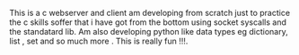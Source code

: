 This is a c webserver and client am developing from scratch just to practice the c skills soffer that i have got from the bottom using socket syscalls and the standatard lib.
Am also developing python like data types eg dictionary, list , set and so much more .
This is really fun !!!.
